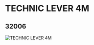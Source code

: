 # TECHNIC LEVER 4M
## 32006
![TECHNIC LEVER 4M](https://lc-www-live-s.legocdn.com/media/bricks/5/2/4107132.jpg)